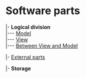 # Software parts

|- **Logical division**\
|--- [Model](app-model.md)\
|--- [View](app-view.md)\
|--- [Between View and Model](app-view_model.md)

|- [External parts](ext-parts.md)

|- **Storage**
